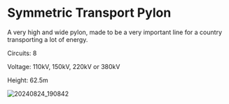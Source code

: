 # Symmetric Transport Pylon
A very high and wide pylon, made to be a very important line for a country transporting a lot of energy.


Circuits: 8

Voltage: 110kV, 150kV, 220kV or 380kV

Height: 62.5m


![20240824_190842](https://github.com/user-attachments/assets/8914cc6b-8612-4230-8e7f-33d48d749bd9)
